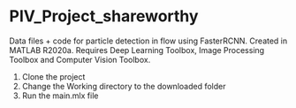 # PIV_Project_shareworthy
Data files + code for particle detection in flow using FasterRCNN. 
Created in MATLAB R2020a. 
Requires Deep Learning Toolbox, Image Processing Toolbox and Computer Vision Toolbox.

1. Clone the project
2. Change the Working directory to the downloaded folder
3. Run the main.mlx file 
